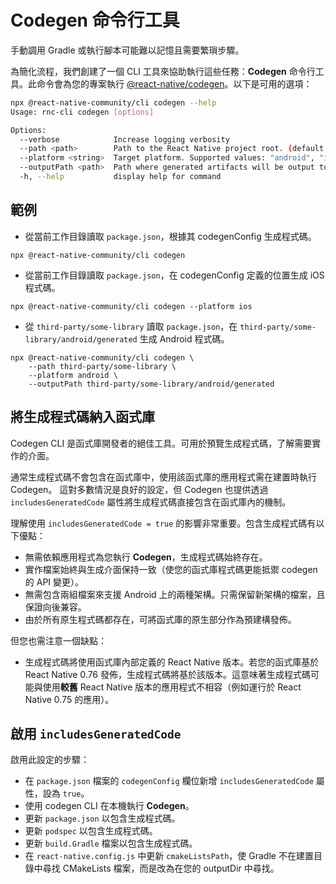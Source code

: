 # Codegen 命令行工具

手動調用 Gradle 或執行腳本可能難以記憶且需要繁瑣步驟。

為簡化流程，我們創建了一個 CLI 工具來協助執行這些任務：**Codegen** 命令行工具。此命令會為您的專案執行 [@react-native/codegen](https://www.npmjs.com/package/@react-native/codegen)。以下是可用的選項：

```sh
npx @react-native-community/cli codegen --help
Usage: rnc-cli codegen [options]

Options:
  --verbose            Increase logging verbosity
  --path <path>        Path to the React Native project root. (default: "/Users/MyUsername/projects/my-app")
  --platform <string>  Target platform. Supported values: "android", "ios", "all". (default: "all")
  --outputPath <path>  Path where generated artifacts will be output to.
  -h, --help           display help for command
```

## 範例

- 從當前工作目錄讀取 `package.json`，根據其 codegenConfig 生成程式碼。

```shell
npx @react-native-community/cli codegen
```

- 從當前工作目錄讀取 `package.json`，在 codegenConfig 定義的位置生成 iOS 程式碼。

```shell
npx @react-native-community/cli codegen --platform ios
```

- 從 `third-party/some-library` 讀取 `package.json`，在 `third-party/some-library/android/generated` 生成 Android 程式碼。

```shell
npx @react-native-community/cli codegen \
    --path third-party/some-library \
    --platform android \
    --outputPath third-party/some-library/android/generated
```

## 將生成程式碼納入函式庫

Codegen CLI 是函式庫開發者的絕佳工具。可用於預覽生成程式碼，了解需要實作的介面。

通常生成程式碼不會包含在函式庫中，使用該函式庫的應用程式需在建置時執行 Codegen。
這對多數情況是良好的設定，但 Codegen 也提供透過 `includesGeneratedCode` 屬性將生成程式碼直接包含在函式庫內的機制。

理解使用 `includesGeneratedCode = true` 的影響非常重要。包含生成程式碼有以下優點：

- 無需依賴應用程式為您執行 **Codegen**，生成程式碼始終存在。
- 實作檔案始終與生成介面保持一致（使您的函式庫程式碼更能抵禦 codegen 的 API 變更）。
- 無需包含兩組檔案來支援 Android 上的兩種架構。只需保留新架構的檔案，且保證向後兼容。
- 由於所有原生程式碼都存在，可將函式庫的原生部分作為預建構發佈。

但您也需注意一個缺點：

- 生成程式碼將使用函式庫內部定義的 React Native 版本。若您的函式庫基於 React Native 0.76 發佈，生成程式碼將基於該版本。這意味著生成程式碼可能與使用**較舊** React Native 版本的應用程式不相容（例如運行於 React Native 0.75 的應用）。

## 啟用 `includesGeneratedCode`

啟用此設定的步驟：

- 在 `package.json` 檔案的 `codegenConfig` 欄位新增 `includesGeneratedCode` 屬性，設為 `true`。
- 使用 codegen CLI 在本機執行 **Codegen**。
- 更新 `package.json` 以包含生成程式碼。
- 更新 `podspec` 以包含生成程式碼。
- 更新 `build.Gradle` 檔案以包含生成程式碼。
- 在 `react-native.config.js` 中更新 `cmakeListsPath`，使 Gradle 不在建置目錄中尋找 CMakeLists 檔案，而是改為在您的 outputDir 中尋找。